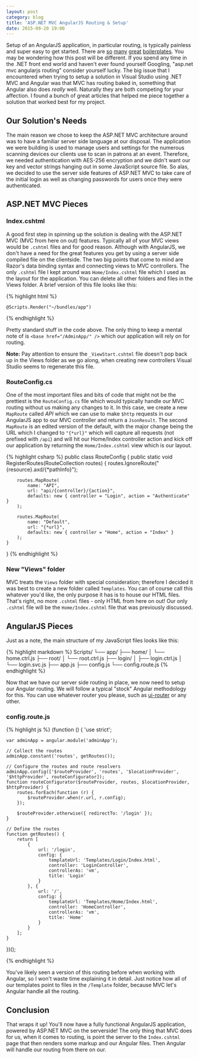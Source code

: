 ```yaml
---
layout: post
category: blog
title: 'ASP.NET MVC AngularJS Routing & Setup'
date: 2015-09-20 19:00
---
```


Setup of an AngularJS application, in particular routing, is typically painless and super easy to get started. There are [so](https://github.com/angular/angular-seed) [many](https://github.com/jakemmarsh/angularjs-gulp-browserify-boilerplate) [great](https://github.com/ngbp/ngbp) [boilerplates](https://github.com/linnovate/mean). You may be wondering how this post will be different. If you spend any time in the .NET front end world and haven't ever found yourself Googling, "asp.net mvc angularjs routing" consider yourself lucky. The big issue that I encountered when trying to setup a solution in Visual Studio using .NET MVC and Angular was that MVC has routing baked in, something that Angular also does *really* well. Naturally they are both competing for your affection. I found a bunch of great articles that helped me piece together a solution that worked best for my project.

## Our Solution's Needs

The main reason we chose to keep the ASP.NET MVC architecture around was to have a familiar server side language at our disposal. The application we were building is used to manage users and settings for the numerous scanning devices our clients use to scan in patrons at an event. Therefore, we needed authentication with AES-256 encryption and we didn't want our key and vector strings hanging out in some JavaScript source file. So alas, we decided to use the server side features of ASP.NET MVC to take care of the initial login as well as changing passwords for users once they were authenticated.

## ASP.NET MVC Pieces

### Index.cshtml
A good first step in spinning up the solution is dealing with the ASP.NET MVC (MVC from here on out) features. Typically all of your MVC views would be `.cshtml` files and for good reason. Although with AngularJS, we don't have a need for the great features you get by using a server side compiled file on the clientside. The two big points that come to mind are Razor's data binding syntax and connecting views to MVC controllers. The only `.cshtml` file I kept around was `Home/Index.cshtml` file which I used as the layout for the application. You can delete all other folders and files in the Views folder. A brief version of this file looks like this:

{% highlight html %}
<!DOCTYPE html>
<html ng-app="adminApp">
<head>
    <title ng-bind="title + ' | Admin App'"></title>
    <base href="/AdminApp/" />
</head>
<body ng-cloak ng-controller="RootController">
    <div ng-view></div>

    @Scripts.Render("~/bundles/app")
</body>
</html>
{% endhighlight %}

Pretty standard stuff in the code above. The only thing to keep a mental note of is `<base href="/AdminApp/" />` which our application will rely on for routing.

**Note:** Pay attention to ensure the `_ViewStart.cshtml` file doesn't pop back up in the Views folder as we go along, when creating new controllers Visual Studio seems to regenerate this file.

### RouteConfig.cs
One of the most important files and bits of code that might not be the prettiest is the `RouteConfig.cs` file which would typically handle our MVC routing without us making any changes to it. In this case, we create a new `MapRoute` called *API* which we can use to make `$http` requests in our AngularJS app to our MVC controller and return a `JsonResult`. The second `MapRoute` is an edited version of the default, with the major change being the URL which I changed to `"{*url}"` which will capture all requests (not prefixed with `/api`) and will hit our Home/Index controller action and kick off our application by returning the `Home/Index.cshtml` view which is our layout.

{% highlight csharp %}
public class RouteConfig
{
    public static void RegisterRoutes(RouteCollection routes)
    {
        routes.IgnoreRoute("{resource}.axd/{*pathInfo}");

        routes.MapRoute(
            name: "API",
            url: "api/{controller}/{action}",
            defaults: new { controller = "Login", action = "Authenticate" }
        );

        routes.MapRoute(
            name: "Default",
            url: "{*url}",
            defaults: new { controller = "Home", action = "Index" }
        );
    }
}
{% endhighlight %}

### New "Views" folder

MVC treats the `Views` folder with special consideration; therefore I decided it was best to create a new folder called `Templates`. You can of course call this whatever you'd like, the only purpose it has is to house our HTML files. That's right, no more `.cshtml` files - only HTML from here on out! Our only `.cshtml` file will be the `Home/Index.cshtml` file that was previously discussed.

## AngularJS Pieces

Just as a note, the main structure of my JavaScript files looks like this:

{% highlight markdown %}
Scripts/
└── app/
     ├── home/
     │     └── home.ctrl.js
     ├── root/
     │     └── root.ctrl.js
     ├── login/
     │     ├── login.ctrl.js
     │     └── login.svc.js
     ├── app.js
     ├── config.js
     └── config.route.js
{% endhighlight %}

Now that we have our server side routing in place, we now need to setup our Angular routing. We will follow a typical "stock" Angular methodology for this. You can use whatever router you please, such as [ui-router](https://github.com/angular-ui/ui-router) or any other.

### config.route.js

{% highlight js %}
(function () {
    'use strict';

    var adminApp = angular.module('adminApp');

    // Collect the routes
    adminApp.constant('routes', getRoutes());

    // Configure the routes and route resolvers
    adminApp.config(['$routeProvider', 'routes', '$locationProvider', '$httpProvider', routeConfigurator]);
    function routeConfigurator($routeProvider, routes, $locationProvider, $httpProvider) {
        routes.forEach(function (r) {
            $routeProvider.when(r.url, r.config);
        });

        $routeProvider.otherwise({ redirectTo: '/login' });
    }

    // Define the routes
    function getRoutes() {
        return [
            {
                url: '/login',
                config: {
                    templateUrl: 'Templates/Login/Index.html',
                    controller: 'LoginController',
                    controllerAs: 'vm',
                    title: 'Login'
                }
            }, {
                url: '/',
                config: {
                    templateUrl: 'Templates/Home/Index.html',
                    controller: 'HomeController',
                    controllerAs: 'vm',
                    title: 'Home'
                }
            }
        ];
    }

})();

{% endhighlight %}

You've likely seen a version of this routing before when working with Angular, so I won't waste time explaining it in detail. Just notice how all of our templates point to files in the `/Template` folder, because MVC let's Angular handle all the routing.

## Conclusion

That wraps it up! You'll now have a fully functional AngularJS application, powered by ASP.NET MVC on the serverside! The only thing that MVC does for us, when it comes to routing, is point the server to the `Index.cshtml` page that then renders some markup and our Angular files. Then Angular will handle our routing from there on our.
